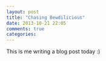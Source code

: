 ```yaml
---
layout: post
title: "Chasing Bewdilicious"
date: 2013-10-21 22:05
comments: true
categories: 
---
```


This is me writing a blog post today :)